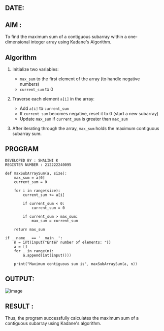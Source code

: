 ## DATE:
## AIM :
To find the maximum sum of a contiguous subarray within a one-dimensional integer array using Kadane's Algorithm.

## Algorithm

1. Initialize two variables:
   - `max_sum` to the first element of the array (to handle negative numbers)
   - `current_sum` to 0

2. Traverse each element `a[i]` in the array:
   - Add `a[i]` to `current_sum`
   - If `current_sum` becomes negative, reset it to 0 (start a new subarray)
   - Update `max_sum` if `current_sum` is greater than `max_sum`

3. After iterating through the array, `max_sum` holds the maximum contiguous subarray sum.

## PROGRAM
```
DEVELOPED BY : SHALINI K
REGISTER NUMBER : 212222240095

def maxSubArraySum(a, size):
    max_sum = a[0]
    current_sum = 0
    
    for i in range(size):
        current_sum += a[i]
        
        if current_sum < 0:
            current_sum = 0
        
        if current_sum > max_sum:
            max_sum = current_sum
    
    return max_sum

if __name__ == '__main__':
    n = int(input("Enter number of elements: "))
    a = []
    for _ in range(n):
        a.append(int(input()))
    
    print("Maximum contiguous sum is", maxSubArraySum(a, n))
```

## OUTPUT:
![image](https://github.com/user-attachments/assets/cd47ce5f-decd-4d55-986f-5e88705e7e65)

## RESULT :
Thus, the program successfully calculates the maximum sum of a contiguous subarray using Kadane's algorithm.
